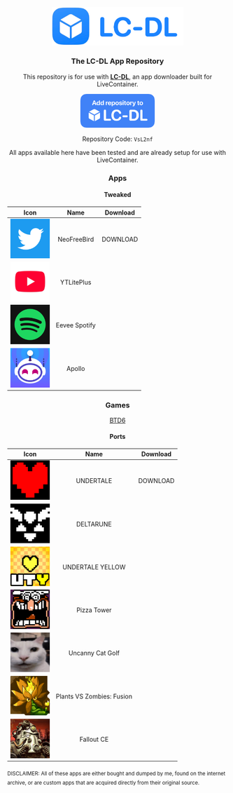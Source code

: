 <div align="center">
  <img src="assets/logo.png" width="300">
  <h3>The LC-DL App Repository</h3>
  
<p>This repository is for use with <a href="https://lc-dl.github.io"><b>LC-DL</b></a>, an app downloader built for LiveContainer.</p>

<a href ="https://tinyurl.com/bpu5ubk8"><img src="assets/repo.png" width="170"></a><br>

Repository Code: `VsL2nf`<br>

All apps available here have been tested and are already setup for use with LiveContainer.

<h3>Apps</h3>

<h4>Tweaked</h4>

|                        **Icon**                        |    **Name**   | **Download** |
|:------------------------------------------------------:|:-------------:|:------------:|
|    <img src=icons/com.atebits.Tweetie2.png width=90>   |  NeoFreeBird  |   DOWNLOAD   |
|   <img src=icons/com.google.ios.youtube.png width=90>  |   YTLitePlus  |              |
| <img src=icons/com.spotify.client.png width=90>        | Eevee Spotify |              |
| <img src=icons/com.christianselig.Apollo.png width=90> | Apollo        |              |

<h3>Games</h3>
<a href="shortcuts://run-shortcut?name=LC-DL&input=[lcdl://eSsWmj]">BTD6</a>
<h4>Ports</h4>

|                          **Icon**                          |          **Name**         | **Download** |
|:----------------------------------------------------------:|:-------------------------:|:------------:|
|    <img src=icons/com.jockeholm.undertale.png width=90>    |         UNDERTALE         |   DOWNLOAD   |
|    <img src=icons/com.jockeholm.deltarune.png width=90>    |         DELTARUNE         |              |
|        <img src=icons/com.atesquik.uty.png width=90>       |      UNDERTALE YELLOW     |              |
|    <img src=icons/com.atesquik.pizzatower.png width=90>    |        Pizza Tower        |              |
|        <img src=icons/con.TDMbest.UCG.png width=90>        |      Uncanny Cat Golf     |              |
| <img src=icons/com.GLESign.PlantsVsZombiesRH.png width=90> | Plants VS Zombies: Fusion |              |
|   <img src=icons/com.alexbatalov.fallout-ce.png width=90>  |         Fallout CE        |              |

</div>
<sub>DISCLAIMER: All of these apps are either bought and dumped by me, found on the internet archive, or are custom apps that are acquired directly from their original source. </sub>
